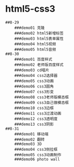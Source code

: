 # html5-css3
    ##8-29
        ###demo01 克隆
        ###demo02 html5新增标签
        ###demo03 html5表单属性
        ###demo04 html5视频
        ###demo05 html5音频
    ##8-30
        ###demo01 百度样式
        ###demo02 老师版百度样式
        ###demo03 cd唱片
        ###demo04 css2选择器
        ###demo05 css3动画
        ###demo06 css3圆角
        ###demo07 css3形变
        ###demo08 css3老师版模态框
        ###demo09 css3自己做模态框
        ###demo10 css3边框
        ###demo11 css3过渡动画
        ###demo12 css3透明度
        ###demo13 css3阴影
    ##8-31
        ###demo01 移动端
        ###demo02 翻转
        ###demo03 3D
        ###demo04 css3侧拉框
        ###demo05 css3动画制作
        ###demo06 photo wall